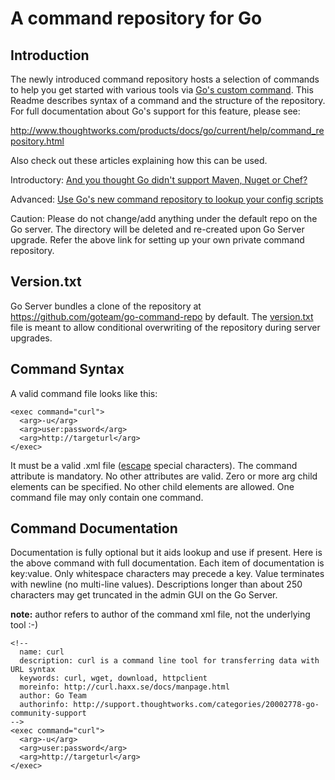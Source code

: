 A command repository for Go
===========================

Introduction
------------
The newly introduced command repository hosts a selection of commands to help you get started
with various tools via [Go's custom command](http://support.thoughtworks.com/entries/22873043-go-s-custom-command).
This Readme describes syntax of a command and the structure of the repository.
For full documentation about Go's support for this feature, please see:

<http://www.thoughtworks.com/products/docs/go/current/help/command_repository.html>

Also check out these articles explaining how this can be used.

Introductory: [And you thought Go didn't support Maven, Nuget or Chef?](http://www.thoughtworks.com/insights/agile/and-you-thought-go-didnt-support-maven-nuget-chef-etc)

Advanced: [Use Go's new command repository to lookup your config scripts](http://www.thoughtworks.com/insights/blog/use-gos-new-command-repository-lookup-your-config-scripts)

Caution: Please do not change/add anything under the default repo on the Go server.
The directory will be deleted and re-created upon Go Server upgrade. Refer the above
link for setting up your own private command repository.

Version.txt
-----------
Go Server bundles a clone of the repository at <https://github.com/goteam/go-command-repo> by
default. The [version.txt](https://github.com/goteam/go-command-repo/blob/master/version.txt) file is meant to allow conditional overwriting of the repository during
server upgrades.

Command Syntax
--------------
A valid command file looks like this:

    <exec command="curl">
      <arg>-u</arg>
      <arg>user:password</arg>
      <arg>http://targeturl</arg>
    </exec>

It must be a valid .xml file ([escape](http://en.wikipedia.org/wiki/List_of_XML_and_HTML_character_entity_references#Predefined_entities_in_XML) special characters). The command attribute is mandatory. No other attributes are valid. Zero or more
arg child elements can be specified. No other child elements are allowed. One command file may only
contain one command.

Command Documentation
---------------------
Documentation is fully optional but it aids lookup and use if present. Here is the above command with
full documentation. Each item of documentation is key:value. Only whitespace characters may
precede a key. Value terminates with newline (no multi-line values). Descriptions longer than about 250
characters may get truncated in the admin GUI on the Go Server.

**note:** author refers to author of the command xml file, not the underlying tool :-)

    <!--
      name: curl
      description: curl is a command line tool for transferring data with URL syntax
      keywords: curl, wget, download, httpclient
      moreinfo: http://curl.haxx.se/docs/manpage.html
      author: Go Team
      authorinfo: http://support.thoughtworks.com/categories/20002778-go-community-support
    -->
    <exec command="curl">
      <arg>-u</arg>
      <arg>user:password</arg>
      <arg>http://targeturl</arg>
    </exec>
